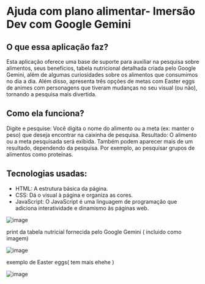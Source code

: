 # Ajuda com plano alimentar- Imersão Dev com Google Gemini

## O que essa aplicação faz?

Esta aplicação oferece uma base de suporte para auxiliar na pesquisa sobre alimentos, seus benefícios, 
tabela nutricional detalhada criada pelo Google Gemini, além de algumas curiosidades sobre os alimentos que consumimos no dia a dia.
Além disso, apresenta três opções de metas com Easter eggs de animes com personagens que tiveram mudanças no seu visual (ou não), 
tornando a pesquisa mais divertida.


## Como ela funciona?

Digite e pesquise: Você digita o nome do alimento ou a meta (ex: manter o peso) que deseja encontrar na caixinha de pesquisa.
Resultado: O alimento ou a meta pesquisada será exibida. Também podem aparecer mais de um resultado,
dependendo da pesquisa. Por exemplo, ao pesquisar grupos de alimentos como proteínas.

## Tecnologias usadas:

* HTML: A estrutura básica da página.
* CSS: Dá o visual à página e organiza as cores.
* JavaScript: O JavaScript é uma linguagem de programação que adiciona interatividade e dinamismo às páginas web.

![image](https://github.com/user-attachments/assets/494de89b-88a1-4c1a-adab-a04dc7c8b4e6)

print da tabela nutricial fornecida pelo Google Gemini ( incluido como imagem) 

![image](https://github.com/user-attachments/assets/d695010c-3e1a-4dda-ad9f-129b1149ab99)


exemplo de Easter eggs( tem mais ehehe ) 

![image](https://github.com/user-attachments/assets/973e2b50-a2fc-4274-92f6-82fd63e10b67)






